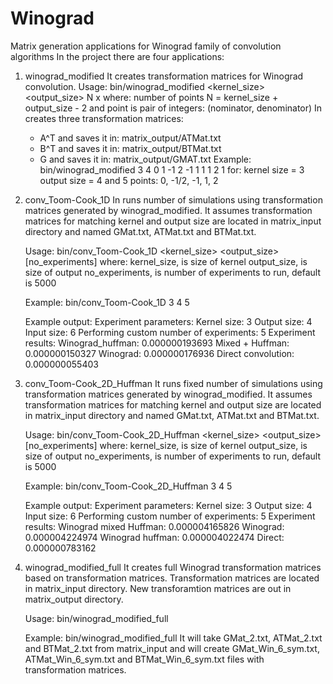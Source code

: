 # Winograd
Matrix generation applications for Winograd family of convolution algorithms
In the project there are four applications:

1. winograd_modified
   It creates transformation matrices for Winograd convolution.
   Usage:
     bin/winograd_modified <kernel_size> <output_size> N x <point>
     where:
       number of points N = kernel_size + output_size - 2
       and point is pair of integers: (nominator, denominator)
   In creates three transformation matrices:
     - A^T and saves it in: matrix_output/ATMat.txt
     - B^T and saves it in: matrix_output/BTMat.txt
     - G and saves it in: matrix_output/GMAT.txt
   Example:
     bin/winograd_modified 3 4 0 1 -1 2 -1 1 1 1 2 1
     for:
       kernel size = 3
       output size = 4
       and 5 points: 0, -1/2, -1, 1, 2

2. conv_Toom-Cook_1D
   In runs number of simulations using transformation matrices generated
   by winograd_modified. It assumes transformation matrices for matching
   kernel and output size are located in matrix_input directory and named
   GMat.txt, ATMat.txt and BTMat.txt.

   Usage:
     bin/conv_Toom-Cook_1D <kernel_size> <output_size> [no_experiments]
     where:
       kernel_size, is size of kernel
       output_size, is size of output
       no_experiments, is number of experiments to run, default is 5000

   Example:
     bin/conv_Toom-Cook_1D 3 4 5

   Example output:
     Experiment parameters:
       Kernel size: 3
       Output size: 4
       Input size:  6
     Performing custom number of experiments: 5
     Experiment results:
       Winograd_huffman:     0.000000193693
       Mixed + Huffman:      0.000000150327
       Winograd:             0.000000176936
       Direct convolution:   0.000000055403

3. conv_Toom-Cook_2D_Huffman
   It runs fixed number of simulations using transformation matrices generated
   by winograd_modified. It assumes transformation matrices for matching
   kernel and output size are located in matrix_input directory and named
   GMat.txt, ATMat.txt and BTMat.txt.

   Usage:
     bin/conv_Toom-Cook_2D_Huffman <kernel_size> <output_size> [no_experiments]
     where:
       kernel_size, is size of kernel
       output_size, is size of output
       no_experiments, is number of experiments to run, default is 5000

   Example:
     bin/conv_Toom-Cook_2D_Huffman 3 4 5

   Example output:
     Experiment parameters:
       Kernel size: 3
       Output size: 4
       Input size:  6
     Performing custom number of experiments: 5
     Experiment results:
       Winograd mixed Huffman:       0.000004165826
       Winograd:                     0.000004224974
       Winograd huffman:             0.000004022474
       Direct:                       0.000000783162

4. winograd_modified_full
   It creates full Winograd transformation matrices based on transformation
   matrices. Transformation matrices are located in matrix_input directory.
   New transforamtion matrices are out in matrix_output directory.

   Usage:
     bin/winograd_modified_full

   Example:
     bin/winograd_modified_full
     It will take GMat_2.txt, ATMat_2.txt and BTMat_2.txt from matrix_input
     and will create GMat_Win_6_sym.txt, ATMat_Win_6_sym.txt and
     BTMat_Win_6_sym.txt files with transformation matrices.
